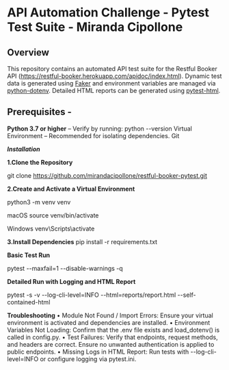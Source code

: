 # API Automation Challenge - Pytest Test Suite - Miranda Cipollone

## Overview 
This repository contains an automated API test suite for the Restful Booker API (https://restful-booker.herokuapp.com/apidoc/index.html).
Dynamic test data is generated using [Faker](https://faker.readthedocs.io/) and environment variables are managed via [python-dotenv](https://pypi.org/project/python-dotenv/). 
Detailed HTML reports can be generated using [pytest-html](https://github.com/pytest-dev/pytest-html).

## Prerequisites - 
**Python 3.7 or higher** – Verify by running:  python --version
Virtual Environment – Recommended for isolating dependencies.
Git

_**Installation**_

**1.Clone the Repository**

git clone https://github.com/mirandacipollone/restful-booker-pytest.git 

**2.Create and Activate a Virtual Environment**

python3 -m venv venv

macOS
source venv/bin/activate

Windows
venv\Scripts\activate

**3.Install Dependencies**
pip install -r requirements.txt


**Basic Test Run**

pytest --maxfail=1 --disable-warnings -q

**Detailed Run with Logging and HTML Report**

pytest -s -v --log-cli-level=INFO --html=reports/report.html --self-contained-html


**Troubleshooting**
	•	Module Not Found / Import Errors: Ensure your virtual environment is activated and dependencies are installed.
	•	Environment Variables Not Loading: Confirm that the .env file exists and load_dotenv() is called in config.py.
	•	Test Failures: Verify that endpoints, request methods, and headers are correct. Ensure no unwanted authentication is applied to public endpoints.
	•	Missing Logs in HTML Report: Run tests with --log-cli-level=INFO or configure logging via pytest.ini.
